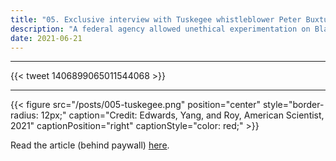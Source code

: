 ```yaml
---
title: "05. Exclusive interview with Tuskegee whistleblower Peter Buxtun out now in American Scientist"
description: "A federal agency allowed unethical experimentation on Black men for four decades before someone finally decided to blow the whistle."
date: 2021-06-21
---
```


------

{{< tweet 1406899065011544068 >}}

------

{{< figure src="/posts/005-tuskegee.png" position="center" style="border-radius: 12px;" caption="Credit: Edwards, Yang, and Roy, American Scientist, 2021" captionPosition="right" captionStyle="color: red;" >}}

Read the article (behind paywall) [here](https://www.americanscientist.org/article/who-dares-to-speak-up).
